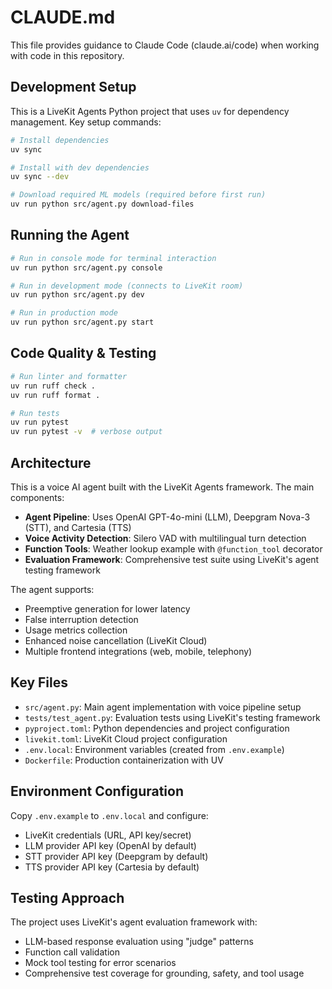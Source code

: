# CLAUDE.md

This file provides guidance to Claude Code (claude.ai/code) when working with code in this repository.

## Development Setup

This is a LiveKit Agents Python project that uses `uv` for dependency management. Key setup commands:

```bash
# Install dependencies
uv sync

# Install with dev dependencies
uv sync --dev

# Download required ML models (required before first run)
uv run python src/agent.py download-files
```

## Running the Agent

```bash
# Run in console mode for terminal interaction
uv run python src/agent.py console

# Run in development mode (connects to LiveKit room)
uv run python src/agent.py dev

# Run in production mode
uv run python src/agent.py start
```

## Code Quality & Testing

```bash
# Run linter and formatter
uv run ruff check .
uv run ruff format .

# Run tests
uv run pytest
uv run pytest -v  # verbose output
```

## Architecture

This is a voice AI agent built with the LiveKit Agents framework. The main components:

- **Agent Pipeline**: Uses OpenAI GPT-4o-mini (LLM), Deepgram Nova-3 (STT), and Cartesia (TTS)
- **Voice Activity Detection**: Silero VAD with multilingual turn detection
- **Function Tools**: Weather lookup example with `@function_tool` decorator
- **Evaluation Framework**: Comprehensive test suite using LiveKit's agent testing framework

The agent supports:
- Preemptive generation for lower latency
- False interruption detection
- Usage metrics collection
- Enhanced noise cancellation (LiveKit Cloud)
- Multiple frontend integrations (web, mobile, telephony)

## Key Files

- `src/agent.py`: Main agent implementation with voice pipeline setup
- `tests/test_agent.py`: Evaluation tests using LiveKit's testing framework
- `pyproject.toml`: Python dependencies and project configuration
- `livekit.toml`: LiveKit Cloud project configuration
- `.env.local`: Environment variables (created from `.env.example`)
- `Dockerfile`: Production containerization with UV

## Environment Configuration

Copy `.env.example` to `.env.local` and configure:
- LiveKit credentials (URL, API key/secret)
- LLM provider API key (OpenAI by default)
- STT provider API key (Deepgram by default)  
- TTS provider API key (Cartesia by default)

## Testing Approach

The project uses LiveKit's agent evaluation framework with:
- LLM-based response evaluation using "judge" patterns
- Function call validation
- Mock tool testing for error scenarios
- Comprehensive test coverage for grounding, safety, and tool usage